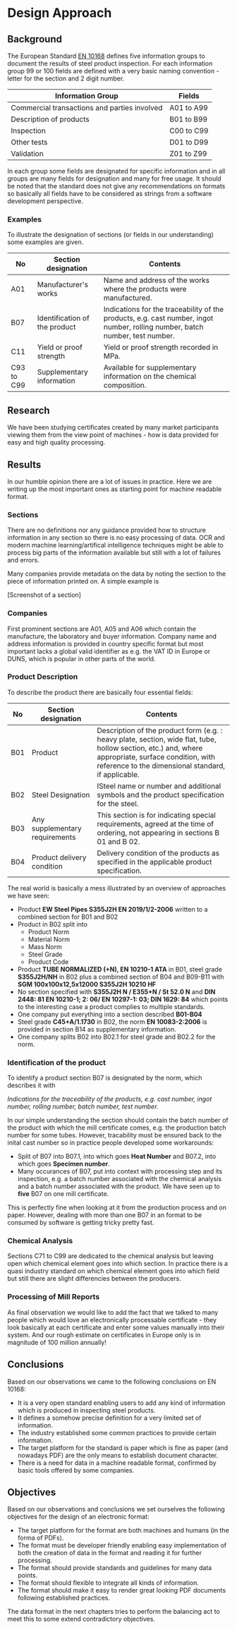 # Design Approach

## Background

The European Standard [EN 10168](https://www.en-standard.eu/bs-en-10168-2004-steel-products-inspection-documents-list-of-information-and-description/) defines five information groups to document the results of steel product inspection. For each information group 99 or 100 fields are defined with a very basic naming convention - letter for the section and 2 digit number.

| Information Group | Fields| 
|---|---|
| Commercial transactions and parties involved | A01 to A99|
| Description of products | B01 to B99|
| Inspection | C00 to C99|
| Other tests | D01 to D99|
| Validation | Z01 to Z99|

In each group some fields are designated for specific information and in all groups are many fields for designation and many for free usage. It should be noted that the standard does not give any recommendations on formats so basically all fields have to be considered as strings from a software development perspective.

### Examples

To illustrate the designation of sections (or fields in our understanding) some examples are given. 

| No | Section designation | Contents |
|---|---|---|
| A01 | Manufacturer's works | Name and address of the works where the products were manufactured.|
| B07 | Identification of the product | Indications for the traceability of the products, e.g. cast number, ingot number, rolling number, batch number, test number. |
| C11 | Yield or proof strength | Yield or proof strength recorded in MPa.|
| C93 to C99 | Supplementary information | Available for supplementary information on the chemical composition. |

## Research

We have been studying certificates created by many market participants viewing them from the view point of machines - how is data provided for easy and high quality processing.

## Results

In our humble opinion there are a lot of issues in practice. Here we are writing up the most important ones as starting point for machine readable format. 

### Sections 

There are no definitions nor any guidance provided how to structure information in any section so there is no easy processing of data. OCR and modern machine learning/artifical intelligence techniques might be able to process big parts of the information available but still with a lot of failures and errors. 

Many companies provide metadata on the data by noting the section to the piece of information printed on. A simple example is

[Screenshot of a section]

### Companies
First prominent sections are A01, A05 and A06 which contain the manufacture, the laboratory and buyer information. Company name and address information is provided in country specific format but most important lacks a global valid identifier as e.g. the VAT ID in Europe or DUNS, which is popular in other parts of the world.

### Product Description

To describe the product there are basically four essential fields:

| No | Section designation | Contents |
|---|---|---|
| B01 | Product| Description of the product form (e.g. : heavy plate, section, wide flat, tube, hollow section, etc.) and, where appropriate, surface condition, with reference to the dimensional standard, if applicable.|
| B02 | Steel Designation | ISteel name or number and additional symbols and the product specification for the steel. |
| B03 | Any supplementary requirements | This section is for indicating special requirements, agreed at the time of ordering, not appearing in sections B 01 and B 02.|
| B04 | Product delivery condition | Delivery condition of the products as specified in the applicable product specification. |

The real world is basically a mess illustrated by an overview of approaches we have seen:

* Product **EW Steel Pipes S355J2H EN 2019/1/2-2006** written to a combined section for B01 and B02
* Product in B02 split into 
    * Product Norm
    * Material Norm
    * Mass Norm
    * Steel Grade
    * Product Code
* Product **TUBE NORMALIZED (+N), EN 10210-1 ATA** in B01, steel grade **S355J2H/NH** in B02 plus a combined section of B04 and B09-B11 with **SGM 100x100x12,5x12000 S355J2H 10210 HF**
* No section specified  with **S355J2H N / E355+N / St 52.0 N** and **DIN 2448: 81 EN 10210-1; 2: 06/ EN 10297-1: 03; DIN 1629: 84** which points to the interesting case a product complies to multiple standards.
* One company put everything into a section described **B01-B04**
* Steel grade **C45+A/1.1730** in B02, the norm **EN 10083-2:2006** is provided in section B14 as supplementary information.
* One company splits B02 into B02.1 for steel grade and B02.2 for the norm.

### Identification of the product
To identify a product section B07 is designated by the norm, which describes it with

*Indications for the traceability of the products, e.g. cast number, ingot number, rolling number, batch number, test number.*

In our simple understanding the section should contain the batch number of the product with which the mill certificate comes, e.g. the production batch number for some tubes. However, tracability must be ensured back to the inital cast number so in practice people developed some workarounds:

* Split of B07 into B07.1, into which goes **Heat Number** and B07.2, into which goes **Specimen number**.
* Many occurances of B07, put into context with processing step and its inspection, e.g. a batch number associated with the chemical analysis and a batch number associated with the product. We have seen up to **five** B07 on one mill certificate. 

This is perfectly fine when looking at it from the production process and on paper. However, dealing with more than one B07 in an format to be consumed by software is getting tricky pretty fast. 

### Chemical Analysis

Sections C71 to C99 are dedicated to the chemical analysis but leaving open which chemical element goes into which section. In practice there is a quasi industry standard on which chemical element goes into which field but still there are slight differencies between the producers.

### Processing of Mill Reports
As final observation we would like to add the fact that we talked to many people which would love an electronically processable certificate - they look basically at each certificate and enter some values manually into their system. And our rough estimate on certificates in Europe only is in magnitude of 100 million annually!

## Conclusions

Based on our observations we came to the following conclusions on EN 10168:

* It is a very open standard enabling users to add any kind of information which is produced in inspecting steel products.
* It defines a somehow precise definition for a very limited set of information.
* The industry established some common practices to provide certain information.
* The target platform for the standard is paper which is fine as paper (and nowadays PDF) are the only means to establish document character.
* There is a need for data in a machine readable format, confirmed by basic tools offered by some companies. 

## Objectives

Based on our observations and conclusions we set ourselves the following objectives for the design of an electronic format:

* The target platform for the format are both machines and humans (in the forma of PDFs).
* The format must be developer friendly enabling easy implementation of both the creation of data in the format and reading it for further processing.
* The format should provide standards and guidelines for many data points.
* The format should flexible to integrate all kinds of information.
* The format should make it easy to render great looking PDF documents following established practices.

The data format in the next chapters tries to perform the balancing act to meet this to some extend contradictory objectives.

